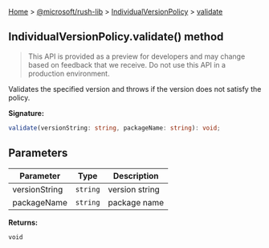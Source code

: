 [Home](./index) &gt; [@microsoft/rush-lib](./rush-lib.md) &gt; [IndividualVersionPolicy](./rush-lib.individualversionpolicy.md) &gt; [validate](./rush-lib.individualversionpolicy.validate.md)

## IndividualVersionPolicy.validate() method

> This API is provided as a preview for developers and may change based on feedback that we receive. Do not use this API in a production environment.
> 

Validates the specified version and throws if the version does not satisfy the policy.

<b>Signature:</b>

```typescript
validate(versionString: string, packageName: string): void;
```

## Parameters

|  Parameter | Type | Description |
|  --- | --- | --- |
|  versionString | `string` | version string |
|  packageName | `string` | package name |

<b>Returns:</b>

`void`

